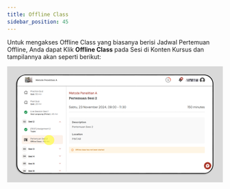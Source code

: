 ```yaml
---
title: Offline Class
sidebar_position: 45
---
```

Untuk mengakses Offline Class yang biasanya berisi Jadwal Pertemuan Offline, Anda dapat Klik **Offline Class** pada Sesi di Konten Kursus dan tampilannya akan seperti berikut:

![](/img/offline-class.ind.png)
